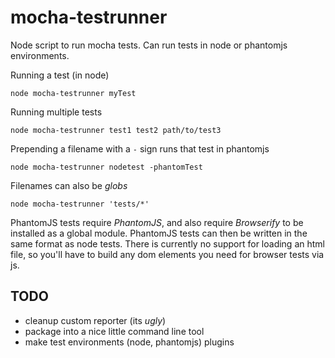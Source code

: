 mocha-testrunner
================

Node script to run mocha tests.  Can run tests in node or phantomjs environments.

Running a test (in node)

```
node mocha-testrunner myTest
```

Running multiple tests

```
node mocha-testrunner test1 test2 path/to/test3
```

Prepending a filename with a `-` sign runs that test in phantomjs

```
node mocha-testrunner nodetest -phantomTest
```

Filenames can also be _globs_

```
node mocha-testrunner 'tests/*'
```

PhantomJS tests require _PhantomJS_, and also require _Browserify_ to be
installed as a global module.  PhantomJS tests can then be written in
the same format as node tests.  There is currently no support for loading
an html file, so you'll have to build any dom elements you need for browser
tests via js.

## TODO

+ cleanup custom reporter (its _ugly_)
+ package into a nice little command line tool
+ make test environments (node, phantomjs) plugins